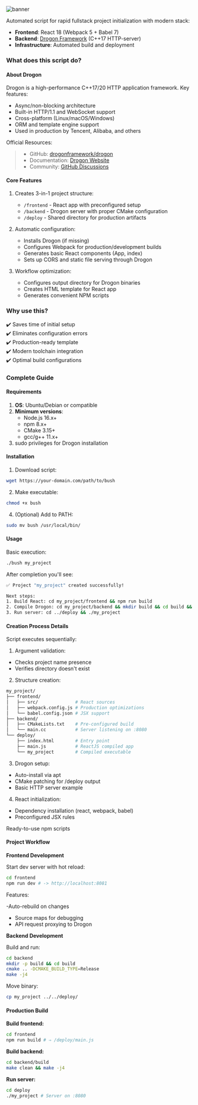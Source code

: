 ![banner](https://github.com/user-attachments/assets/3a55cba2-3988-4ab9-8093-857a17ffa455)

Automated script for rapid fullstack project initialization with modern stack:
- **Frontend**: React 18 (Webpack 5 + Babel 7)
- **Backend**: [Drogon Framework](https://github.com/drogonframework/drogon) (C++17 HTTP-server)
- **Infrastructure**: Automated build and deployment

### What does this script do?

#### About Drogon

Drogon is a high-performance C++17/20 HTTP application framework. Key features:

- Async/non-blocking architecture
- Built-in HTTP/1.1 and WebSocket support
- Cross-platform (Linux/macOS/Windows)
- ORM and template engine support
- Used in production by Tencent, Alibaba, and others

Official Resources:

> - GitHub: [drogonframework/drogon](https://github.com/drogonframework/drogon)
> - Documentation: [Drogon Website](https://drogon.org/)
> - Community: [GitHub Discussions](https://github.com/drogonframework/drogon/discussions)

#### Core Features
1. Creates 3-in-1 project structure:
   - `/frontend` - React app with preconfigured setup
   - `/backend` - Drogon server with proper CMake configuration
   - `/deploy` - Shared directory for production artifacts

2. Automatic configuration:
   - Installs Drogon (if missing)
   - Configures Webpack for production/development builds
   - Generates basic React components (App, index)
   - Sets up CORS and static file serving through Drogon

3. Workflow optimization:
   - Configures output directory for Drogon binaries
   - Creates HTML template for React app
   - Generates convenient NPM scripts

### Why use this?

✔️ Saves time of initial setup  
✔️ Eliminates configuration errors  
✔️ Production-ready template  
✔️ Modern toolchain integration  
✔️ Optimal build configurations

### Complete Guide

#### Requirements
1. **OS**: Ubuntu/Debian or compatible
2. **Minimum versions**:
   - Node.js 16.x+
   - npm 8.x+
   - CMake 3.15+
   - gcc/g++ 11.x+
3. sudo privileges for Drogon installation

#### Installation

1. Download script:

```bash
wget https://your-domain.com/path/to/bush
```

2. Make executable:
   
```bash
chmod +x bush
```

4. (Optional) Add to PATH:

```bash
sudo mv bush /usr/local/bin/
```
   
#### Usage

Basic execution:

```bash
./bush my_project
```

After completion you'll see:

```bash
✅ Project "my_project" created successfully!

Next steps:
1. Build React: cd my_project/frontend && npm run build
2. Compile Drogon: cd my_project/backend && mkdir build && cd build && cmake .. && make
3. Run server: cd ../deploy && ./my_project
```

#### Creation Process Details

Script executes sequentially:

1. Argument validation:

- Checks project name presence
- Verifies directory doesn't exist

2. Structure creation:
   
```bash
my_project/
├── frontend/
│   ├── src/              # React sources
│   ├── webpack.config.js # Production optimizations
│   └── babel.config.json # JSX support
├── backend/
│   ├── CMakeLists.txt    # Pre-configured build
│   └── main.cc           # Server listening on :8080
└── deploy/
    ├── index.html        # Entry point
    ├── main.js           # ReactJS compiled app
    └── my_project        # Compiled executable
```

3. Drogon setup:

- Auto-install via apt
- CMake patching for /deploy output
- Basic HTTP server example

4. React initialization:

- Dependency installation (react, webpack, babel)
- Preconfigured JSX rules

Ready-to-use npm scripts

#### Project Workflow

**Frontend Development**

Start dev server with hot reload:

```bash
cd frontend
npm run dev # -> http://localhost:8081
```

Features:

-Auto-rebuild on changes
- Source maps for debugging
- API request proxying to Drogon

**Backend Development**

Build and run:

```bash
cd backend
mkdir -p build && cd build
cmake .. -DCMAKE_BUILD_TYPE=Release
make -j4
```

Move binary:

```bash
cp my_project ../../deploy/
```

#### Production Build

**Build frontend:**

```bash
cd frontend
npm run build # ⇒ /deploy/main.js
```

**Build backend:**

```bash
cd backend/build
make clean && make -j4
```

**Run server:**

```bash
cd deploy
./my_project # Server on :8080
```

